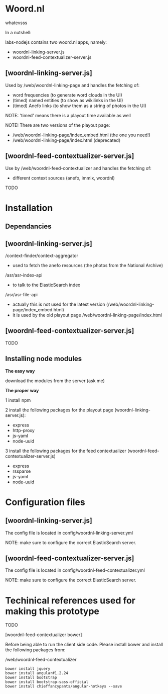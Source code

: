 Woord.nl 
================================
whatevsss

In a nutshell: 

labs-nodejs contains two woord.nl apps, namely:
* woordnl-linking-server.js 
* woordnl-feed-contextualizer-server.js


[woordnl-linking-server.js]
--------------------------------

Used by /web/woordnl-linking-page and handles the fetching of:

* word frequencies (to generate word clouds in the UI)
* (timed) named entities (to show as wikilinks in the UI)
* (timed) Anefo links (to show them as a string of photos in the UI)

NOTE: 'timed' means there is a playout time available as well


NOTE! There are two versions of the playout page:
* /web/woordnl-linking-page/index_embed.html (the one you need!)
* /web/woordnl-linking-page/index.html (deprecated)



[woordnl-feed-contextualizer-server.js]
--------------------------------

Use by /web/woordnl-feed-contextualizer and handles the fetching of:

* different context sources (anefo, immix, woordnl)

TODO


Installation
================================



Dependancies
--------------------------------

[woordnl-linking-server.js]
--------------------------------

/context-finder/context-aggregator
* used to fetch the anefo resources (the photos from the National Archive)

/asr/asr-index-api
* to talk to the ElasticSearch index

/asr/asr-file-api	
* actually this is not used for the latest version (/web/woordnl-linking-page/index_embed.html)
* it is used by the old playout page /web/woordnl-linking-page/index.html


[woordnl-feed-contextualizer-server.js]
--------------------------------

TODO


Installing node modules
--------------------------------

**The easy way**

download the modules from the server (ask me)


**The proper way**

1 install npm

2 install the following packages for the playout page (woordnl-linking-server.js):	
* express 
* http-proxy 
* js-yaml
* node-uuid	

3 install the following packages for the feed contextualizer (woordnl-feed-contextualizer-server.js)
* express
* rssparse
* js-yaml
* node-uuid	



Configuration files
================================

[woordnl-linking-server.js]
--------------------------------

The config file is located in config/woordnl-linking-server.yml

NOTE: make sure to configure the correct ElasticSearch server.


[woordnl-feed-contextualizer-server.js]
--------------------------------

The config file is located in config/woordnl-feed-contextualizer.yml

NOTE: make sure to configure the correct ElasticSearch server.


Techinical references used for making this prototype
================================

TODO




[woordnl-feed-contextualizer bower]

Before being able to run the client side code. Please install bower and install the following packages from:

/web/woordnl-feed-contextualizer

	bower install jquery
	bower install angular#1.2.24
	bower install bootstrap
	bower install bootstrap-sass-official
	bower install chieffancypants/angular-hotkeys --save

